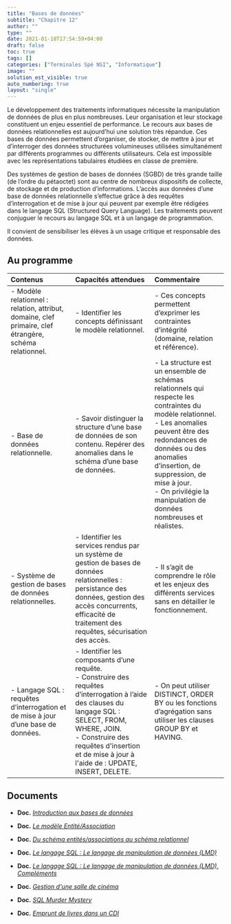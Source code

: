 ```yaml
---
title: "Bases de données"
subtitle: "Chapitre 12"
author: ""
type: ""
date: 2021-01-18T17:54:59+04:00
draft: false
toc: true
tags: []
categories: ["Terminales Spé NSI", "Informatique"]
image: ""
solution_est_visible: true
auto_numbering: true
layout: "single"
---
```


Le développement des traitements informatiques nécessite la manipulation de données de plus en plus nombreuses. Leur organisation et leur stockage constituent un enjeu essentiel de performance. Le recours aux bases de données relationnelles est aujourd’hui une solution très répandue. Ces bases de données permettent d’organiser, de stocker, de mettre à jour et d’interroger des données structurées volumineuses utilisées simultanément par différents programmes ou différents utilisateurs. Cela est impossible avec les représentations tabulaires étudiées en classe de première.

Des systèmes de gestion de bases de données (SGBD) de très grande taille (de l’ordre du pétaoctet) sont au centre de nombreux dispositifs de collecte, de stockage et de production d’informations. L’accès aux données d’une base de données relationnelle s’effectue grâce à des requêtes d’interrogation et de mise à jour qui peuvent par exemple être rédigées dans le langage SQL (Structured Query Language). Les traitements peuvent conjuguer le recours au langage SQL et à un langage de programmation.

Il convient de sensibiliser les élèves à un usage critique et responsable des données.

## Au programme

| Contenus | Capacités attendues | Commentaire |
|:---- |:---- |:---- |
| - Modèle relationnel : relation, attribut, domaine, clef primaire, clef étrangère, schéma relationnel. | - Identifier les concepts définissant le modèle relationnel. | - Ces concepts permettent d’exprimer les contraintes d’intégrité (domaine, relation et référence).|
| - Base de données relationnelle. | - Savoir distinguer la structure d’une base de données de son contenu. Repérer des anomalies dans le schéma d’une base de données. | - La structure est un ensemble de schémas relationnels qui respecte les contraintes du modèle relationnel.<br />- Les anomalies peuvent être des redondances de données ou des anomalies d’insertion, de suppression, de mise à jour.<br />- On privilégie la manipulation de données nombreuses et réalistes.|
| - Système de gestion de bases de données relationnelles. | - Identifier les services rendus par un système de gestion de bases de données relationnelles : persistance des données, gestion des accès concurrents, efficacité de traitement des requêtes, sécurisation des accès. | - Il s’agit de comprendre le rôle et les enjeux des différents services sans en détailler le fonctionnement. |
| - Langage SQL : requêtes d’interrogation et de mise à jour d’une base de données. | - Identifier les composants d’une requête.<br />- Construire des requêtes d’interrogation à l’aide des clauses du langage SQL : SELECT, FROM, WHERE, JOIN.<br />- Construire des requêtes d'insertion et de mise à jour à l'aide de : UPDATE, INSERT, DELETE. | - On peut utiliser DISTINCT, ORDER BY ou les fonctions d’agrégation sans utiliser les clauses GROUP BY et HAVING. |

## Documents

- **Doc.** [*Introduction aux bases de données*](1-introduction-bases-de-donnees)

- **Doc.** [*Le modèle Entité/Association*](2-entite-association)

- **Doc.** [*Du schéma entités/associations au schéma relationnel*](3-vers-modele-relationnel)

- **Doc.** [*Le langage SQL : Le langage de manipulation de données (LMD)*](4-sql-lmd)

- **Doc.** [*Le langage SQL : Le langage de manipulation de données (LMD), Compléments*](5-sql-lmd-avance)

- **Doc.** [*Gestion d'une salle de cinéma*](6-gestion-cinema)

- **Doc.** [*SQL Murder Mystery*](7-murder-mystery)

- **Doc.** [*Emprunt de livres dans un CDI*](8-cdi)
